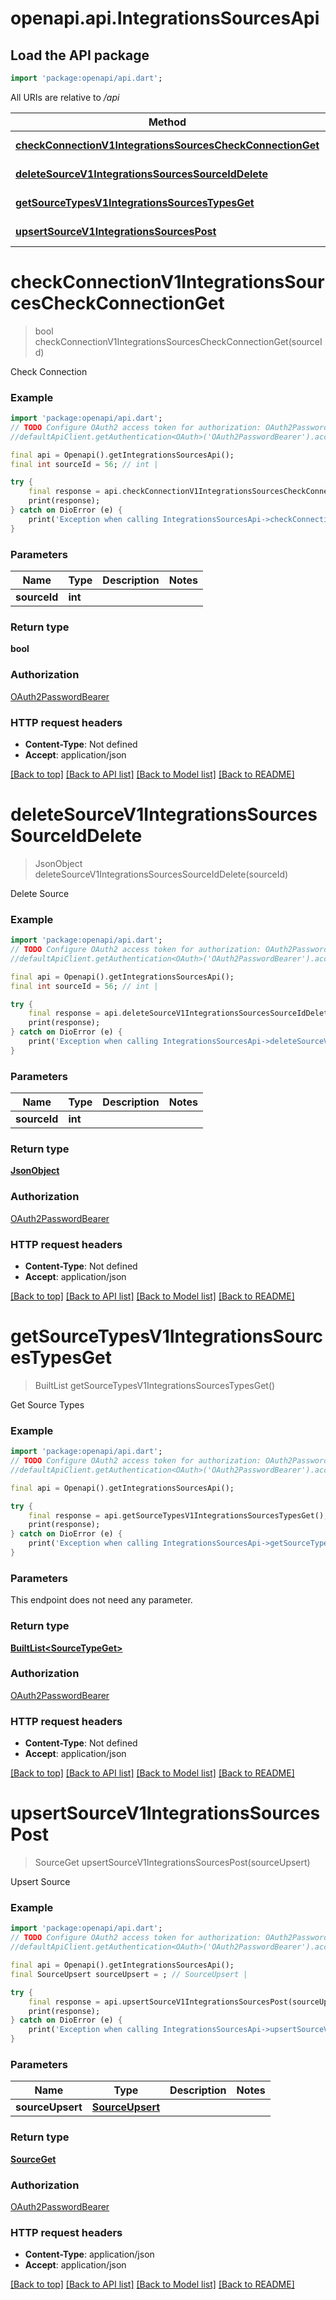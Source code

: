 # openapi.api.IntegrationsSourcesApi

## Load the API package
```dart
import 'package:openapi/api.dart';
```

All URIs are relative to */api*

Method | HTTP request | Description
------------- | ------------- | -------------
[**checkConnectionV1IntegrationsSourcesCheckConnectionGet**](IntegrationsSourcesApi.md#checkconnectionv1integrationssourcescheckconnectionget) | **GET** /v1/integrations/sources/check_connection | Check Connection
[**deleteSourceV1IntegrationsSourcesSourceIdDelete**](IntegrationsSourcesApi.md#deletesourcev1integrationssourcessourceiddelete) | **DELETE** /v1/integrations/sources/{source_id} | Delete Source
[**getSourceTypesV1IntegrationsSourcesTypesGet**](IntegrationsSourcesApi.md#getsourcetypesv1integrationssourcestypesget) | **GET** /v1/integrations/sources/types/ | Get Source Types
[**upsertSourceV1IntegrationsSourcesPost**](IntegrationsSourcesApi.md#upsertsourcev1integrationssourcespost) | **POST** /v1/integrations/sources/ | Upsert Source


# **checkConnectionV1IntegrationsSourcesCheckConnectionGet**
> bool checkConnectionV1IntegrationsSourcesCheckConnectionGet(sourceId)

Check Connection

### Example
```dart
import 'package:openapi/api.dart';
// TODO Configure OAuth2 access token for authorization: OAuth2PasswordBearer
//defaultApiClient.getAuthentication<OAuth>('OAuth2PasswordBearer').accessToken = 'YOUR_ACCESS_TOKEN';

final api = Openapi().getIntegrationsSourcesApi();
final int sourceId = 56; // int | 

try {
    final response = api.checkConnectionV1IntegrationsSourcesCheckConnectionGet(sourceId);
    print(response);
} catch on DioError (e) {
    print('Exception when calling IntegrationsSourcesApi->checkConnectionV1IntegrationsSourcesCheckConnectionGet: $e\n');
}
```

### Parameters

Name | Type | Description  | Notes
------------- | ------------- | ------------- | -------------
 **sourceId** | **int**|  | 

### Return type

**bool**

### Authorization

[OAuth2PasswordBearer](../README.md#OAuth2PasswordBearer)

### HTTP request headers

 - **Content-Type**: Not defined
 - **Accept**: application/json

[[Back to top]](#) [[Back to API list]](../README.md#documentation-for-api-endpoints) [[Back to Model list]](../README.md#documentation-for-models) [[Back to README]](../README.md)

# **deleteSourceV1IntegrationsSourcesSourceIdDelete**
> JsonObject deleteSourceV1IntegrationsSourcesSourceIdDelete(sourceId)

Delete Source

### Example
```dart
import 'package:openapi/api.dart';
// TODO Configure OAuth2 access token for authorization: OAuth2PasswordBearer
//defaultApiClient.getAuthentication<OAuth>('OAuth2PasswordBearer').accessToken = 'YOUR_ACCESS_TOKEN';

final api = Openapi().getIntegrationsSourcesApi();
final int sourceId = 56; // int | 

try {
    final response = api.deleteSourceV1IntegrationsSourcesSourceIdDelete(sourceId);
    print(response);
} catch on DioError (e) {
    print('Exception when calling IntegrationsSourcesApi->deleteSourceV1IntegrationsSourcesSourceIdDelete: $e\n');
}
```

### Parameters

Name | Type | Description  | Notes
------------- | ------------- | ------------- | -------------
 **sourceId** | **int**|  | 

### Return type

[**JsonObject**](JsonObject.md)

### Authorization

[OAuth2PasswordBearer](../README.md#OAuth2PasswordBearer)

### HTTP request headers

 - **Content-Type**: Not defined
 - **Accept**: application/json

[[Back to top]](#) [[Back to API list]](../README.md#documentation-for-api-endpoints) [[Back to Model list]](../README.md#documentation-for-models) [[Back to README]](../README.md)

# **getSourceTypesV1IntegrationsSourcesTypesGet**
> BuiltList<SourceTypeGet> getSourceTypesV1IntegrationsSourcesTypesGet()

Get Source Types

### Example
```dart
import 'package:openapi/api.dart';
// TODO Configure OAuth2 access token for authorization: OAuth2PasswordBearer
//defaultApiClient.getAuthentication<OAuth>('OAuth2PasswordBearer').accessToken = 'YOUR_ACCESS_TOKEN';

final api = Openapi().getIntegrationsSourcesApi();

try {
    final response = api.getSourceTypesV1IntegrationsSourcesTypesGet();
    print(response);
} catch on DioError (e) {
    print('Exception when calling IntegrationsSourcesApi->getSourceTypesV1IntegrationsSourcesTypesGet: $e\n');
}
```

### Parameters
This endpoint does not need any parameter.

### Return type

[**BuiltList&lt;SourceTypeGet&gt;**](SourceTypeGet.md)

### Authorization

[OAuth2PasswordBearer](../README.md#OAuth2PasswordBearer)

### HTTP request headers

 - **Content-Type**: Not defined
 - **Accept**: application/json

[[Back to top]](#) [[Back to API list]](../README.md#documentation-for-api-endpoints) [[Back to Model list]](../README.md#documentation-for-models) [[Back to README]](../README.md)

# **upsertSourceV1IntegrationsSourcesPost**
> SourceGet upsertSourceV1IntegrationsSourcesPost(sourceUpsert)

Upsert Source

### Example
```dart
import 'package:openapi/api.dart';
// TODO Configure OAuth2 access token for authorization: OAuth2PasswordBearer
//defaultApiClient.getAuthentication<OAuth>('OAuth2PasswordBearer').accessToken = 'YOUR_ACCESS_TOKEN';

final api = Openapi().getIntegrationsSourcesApi();
final SourceUpsert sourceUpsert = ; // SourceUpsert | 

try {
    final response = api.upsertSourceV1IntegrationsSourcesPost(sourceUpsert);
    print(response);
} catch on DioError (e) {
    print('Exception when calling IntegrationsSourcesApi->upsertSourceV1IntegrationsSourcesPost: $e\n');
}
```

### Parameters

Name | Type | Description  | Notes
------------- | ------------- | ------------- | -------------
 **sourceUpsert** | [**SourceUpsert**](SourceUpsert.md)|  | 

### Return type

[**SourceGet**](SourceGet.md)

### Authorization

[OAuth2PasswordBearer](../README.md#OAuth2PasswordBearer)

### HTTP request headers

 - **Content-Type**: application/json
 - **Accept**: application/json

[[Back to top]](#) [[Back to API list]](../README.md#documentation-for-api-endpoints) [[Back to Model list]](../README.md#documentation-for-models) [[Back to README]](../README.md)

